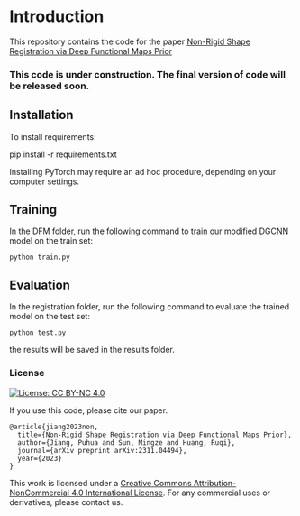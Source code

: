 

# Introduction

This repository contains the code for the paper [Non-Rigid Shape Registration via Deep Functional Maps Prior](https://deepfunctionalregistration.github.io/)


### This code is under construction. The final version of code will be released soon.


## Installation
To install requirements:

pip install -r requirements.txt

Installing PyTorch may require an ad hoc procedure, depending on your computer settings.

## Training
In the DFM folder, run the following command to train our modified DGCNN model on the train set:
```trian
python train.py
```

## Evaluation
In the registration folder, run the following command to evaluate the trained model on the test set:
```eval
python test.py
```
the results will be saved in the results folder.

### License
[![License: CC BY-NC 4.0](https://img.shields.io/badge/License-CC%20BY--NC%204.0-lightgrey.svg)](https://creativecommons.org/licenses/by-nc/4.0/)

If you use this code, please cite our paper.

```
@article{jiang2023non,
  title={Non-Rigid Shape Registration via Deep Functional Maps Prior},
  author={Jiang, Puhua and Sun, Mingze and Huang, Ruqi},
  journal={arXiv preprint arXiv:2311.04494},
  year={2023}
}
```

This work is licensed under a [Creative Commons Attribution-NonCommercial 4.0 International License](http://creativecommons.org/licenses/by-nc/4.0/). 
For any commercial uses or derivatives, please contact us.
